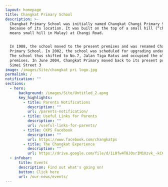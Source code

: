 ```yaml
---
layout: homepage
title: Changkat Primary School
description: >-
  Changkat Primary School was initially named Changkat Changi Primary School
  because of its location. It was built on the top of a small hill (“changkat”
  means small hill in Malay) at Changi Road.


  In 1988, the school moved to the present premises and was renamed Changkat
  Primary School. In 2002, the school was scheduled for upgrading under PRIME.
  The school thus shifted to No.7, Jalan Tiga Ratus and occupied the old school
  premises. In June 2004, Changkat Primary moved back to its present premises at
  Simei Street 3
image: /images/Site/changkat pri logo.jpg
permalink: /
notification: ""
sections:
  - hero:
      background: /images/Site/Untitled_2.apng
      key_highlights:
        - title: Parents Notifications
          description: ""
          url: /parents-notification/
        - title: Useful Links for Parents
          description: ""
          url: /useful-links-for-parents/
        - title: CKPS Facebook
          description: ""
          url: https://www.facebook.com/changkatps
        - title: The Changkat Experience
          description: ""
          url: https://drive.google.com/file/d/1L0fw4T8JOsrIM1Xzvk_-kCCmKvlliJV-/view?usp=sharing
  - infobar:
      title: Events
      description: Find out what's going on!
      button: Click here
      url: /our-news/events/
---
```

